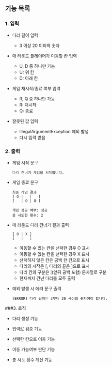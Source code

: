 ## 기능 목록
### 1. 입력
- 다리 길이 입력
  - 3 이상 20 이하의 숫자

- 매 라운드 플레이어가 이동할 칸 입력
  - U, D 중 하나만 가능
  - U: 위 칸
  - D: 아래 칸


- 게임 재시작/종료 여부 입력
  - R, Q 중 하나만 가능
  - R: 재시작
  - Q: 종료

- 잘못된 값 입력
  - IllegalArgumentException 예외 발생
  - 다시 입력 받음

### 2. 출력
- 게임 시작 문구
  ```
  다리 건너기 게임을 시작합니다.
    ```
  
- 게임 종료 문구
    ```
  최종 게임 결과
    [ O |   |   ]
    [   | O | O ]

    게임 성공 여부: 성공
    총 시도한 횟수: 2
    ```    
  
- 매 라운드 다리 건너기 결과 출력
    ```
    [ O | X ]
    [   |   ]
    ``` 
  - 이동할 수 있는 칸을 선택한 경우 O 표시
  - 이동할 수 없는 칸을 선택한 경우 X 표시
  - 선택하지 않은 칸은 공백 한 칸으로 표시
  - 다리의 시작은 [, 다리의 끝은 ]으로 표시
  - 다리 칸의 구분은 |(앞뒤 공백 포함) 문자열로 구분
  - 현재까지 건넌 다리를 모두 출력   

- 예외 발생 시 에러 문구 출력
    ```
  [ERROR] 다리 길이는 3부터 20 사이의 숫자여야 합니다.
    ```  

###3. 로직
- 다리 생성 기능

- 입력값 검증 기능

- 선택한 칸으로 이동 기능

- 이동 가능여부 판단 기능

- 총 시도 횟수 계산 기능